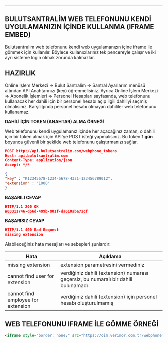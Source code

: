 ----
**BULUTSANTRALİM WEB TELEFONUNU KENDİ UYGULAMANIZIN İÇİNDE KULLANMA (IFRAME EMBED)**
----
  Bulutsantralim web telefonunu kendi web uygulamanızın içine iframe ile gömmek için kullanılır.
  Böylece kullanıcılarınız tek pencereyle çalışır ve iki ayrı sisteme login olmak zorunda kalmazlar.

**HAZIRLIK**
----
  Online İşlem Merkezi => Bulut Santralim => Santral Ayarlarım menüsü altından API Anahtarınızı (key) öğrenmelisiniz.
  Ayrıca Online İşlem Merkezi => Abonelik İşlemleri => Personel Hesapları sayfasında, web telefonunu kullanacak her dahili için bir personel hesabı açıp ilgili dahiliyi seçmiş olmalısınız. Karşılığında personel hesabı olmayan dahililer web telefonunu kullanamaz.
  
**DAHİLİ İÇİN TOKEN (ANAHTAR) ALMA ÖRNEĞİ**

  Web telefonunu kendi uygulamanız içinde her açacağınız zaman, o dahili için bir token almak için API'ye POST isteği yapmalısınız. Bu token **1 gün** boyunca güvenli bir şekilde web telefonunu çalıştırmanızı sağlar.

 ```json
POST http://api.bulutsantralim.com/webphone_tokens
Host: api.bulutsantralim.com
Content-Type: application/json
Accept: */*

{
 "key" : "K12345678-1234-5678-4321-123456789012",
 "extension" : "1000"
}
```

**BAŞARILI CEVAP**

```json
HTTP/1.1 200 OK
W03311746-d56d-489b-801f-da610aba71cf
```

**BAŞARISIZ CEVAP**
```json
HTTP/1.1 400 Bad Request
missing extension
```

  Alabileceğiniz hata mesajları ve sebepleri şunlardır:
  
| Hata                               | Açıklama                                       |
|------------------------------------|------------------------------------------------|
| missing extension                  | extension parametresini vermediniz |
| cannot find user for extension     | verdiğiniz dahili (extension) numarası geçersiz, bu numaralı bir dahili bulunamadı |
| cannot find employee for extension | verdiğiniz dahili (extension) için personel hesabı oluşturulmamış |

**WEB TELEFONUNU IFRAME İLE GÖMME ÖRNEĞİ**
----
```html
<iframe style="border: none;" src="https://oim.verimor.com.tr/webphone?token=W03311746-d56d-489b-801f-da610aba71cf" width="275px" height="700px"></iframe>
```
